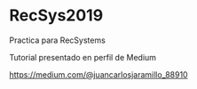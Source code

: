 # RecSys2019
Practica para RecSystems

Tutorial presentado en perfil de Medium

https://medium.com/@juancarlosjaramillo_88910
